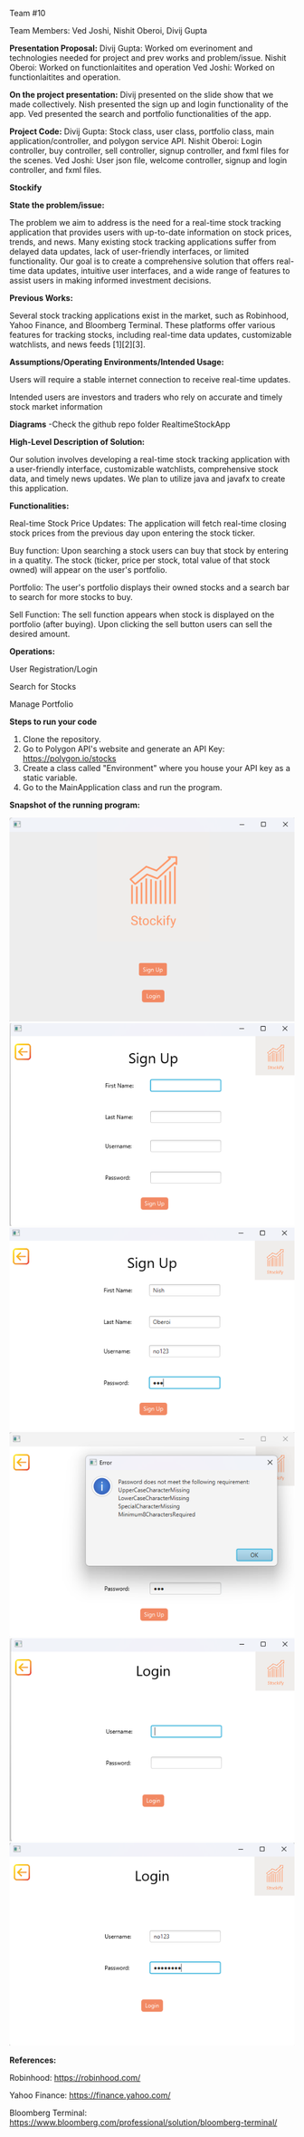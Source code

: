 Team #10

Team Members: Ved Joshi, Nishit Oberoi, Divij Gupta

**Presentation Proposal:**
Divij Gupta: Worked om everinoment and technologies needed for project and prev works and problem/issue. 
Nishit Oberoi: Worked on functionlaitites and operation
Ved Joshi: Worked on functionlaitites and operation.

**On the project presentation:**
Divij presented on the slide show that we made collectively.
Nish presented the sign up and login functionality of the app.
Ved presented the search and portfolio functionalities of the app.

**Project Code:**
Divij Gupta: Stock class, user class, portfolio class, main application/controller, and polygon service API.
Nishit Oberoi: Login controller, buy controller, sell controller, signup controller, and fxml files for the scenes. 
Ved Joshi: User json file, welcome controller, signup and login controller, and fxml files. 

 **Stockify**

**State the problem/issue:**

The problem we aim to address is the need for a real-time stock tracking application that provides users with up-to-date information on stock prices, trends, and news. Many existing stock tracking applications suffer from delayed data updates, lack of user-friendly interfaces, or limited functionality. Our goal is to create a comprehensive solution that offers real-time data updates, intuitive user interfaces, and a wide range of features to assist users in making informed investment decisions.

**Previous Works:**

Several stock tracking applications exist in the market, such as Robinhood, Yahoo Finance, and Bloomberg Terminal. These platforms offer various features for tracking stocks, including real-time data updates, customizable watchlists, and news feeds [1][2][3].

**Assumptions/Operating Environments/Intended Usage:**

Users will require a stable internet connection to receive real-time updates. 

Intended users are investors and traders who rely on accurate and timely stock market information

**Diagrams**
-Check the github repo folder RealtimeStockApp

**High-Level Description of Solution:**

Our solution involves developing a real-time stock tracking application with a user-friendly interface, customizable watchlists, comprehensive stock data, and timely news updates. We plan to utilize java and javafx to create this application.

**Functionalities:**

Real-time Stock Price Updates: The application will fetch real-time closing stock prices from the previous day upon entering the stock ticker. 

Buy function: Upon searching a stock users can buy that stock by entering in a quatity. The stock (ticker, price per stock, total value of that stock owned) will appear on the user's portfolio.

Portfolio: The user's portfolio displays their owned stocks and a search bar to search for more stocks to buy. 

Sell Function: The sell function appears when stock is displayed on the portfolio (after buying). Upon clicking the sell button users can sell the desired amount. 

**Operations:**

User Registration/Login

Search for Stocks

Manage Portfolio

**Steps to run your code**

1. Clone the repository.
2. Go to Polygon API's website and generate an API Key: https://polygon.io/stocks
3. Create a class called "Environment" where you house your API key as a static variable.
4. Go to the MainApplication class and run the program.

**Snapshot of the running program:**

![Code Snapshot](https://github.com/GuptaDivij/CS151-Real-Time-Stock-App/blob/main/RealtimeStockApp/src/main/resources/realtime_stock_app/realtime_stock_app/CodeSnapshots/Screenshot%202024-05-22%20151011.png)
![Code Snapshot](https://github.com/GuptaDivij/CS151-Real-Time-Stock-App/blob/main/RealtimeStockApp/src/main/resources/realtime_stock_app/realtime_stock_app/CodeSnapshots/Screenshot%202024-05-22%20151022.png)
![Code Snapshot](https://github.com/GuptaDivij/CS151-Real-Time-Stock-App/blob/main/RealtimeStockApp/src/main/resources/realtime_stock_app/realtime_stock_app/CodeSnapshots/Screenshot%202024-05-22%20151054.png)
![Code Snapshot](https://github.com/GuptaDivij/CS151-Real-Time-Stock-App/blob/main/RealtimeStockApp/src/main/resources/realtime_stock_app/realtime_stock_app/CodeSnapshots/Screenshot%202024-05-22%20151104.png)
![Code Snapshot](https://github.com/GuptaDivij/CS151-Real-Time-Stock-App/blob/main/RealtimeStockApp/src/main/resources/realtime_stock_app/realtime_stock_app/CodeSnapshots/Screenshot%202024-05-22%20151127.png)
![Code Snapshot](https://github.com/GuptaDivij/CS151-Real-Time-Stock-App/blob/main/RealtimeStockApp/src/main/resources/realtime_stock_app/realtime_stock_app/CodeSnapshots/Screenshot%202024-05-22%20151142.png)

**References:**

Robinhood: https://robinhood.com/

Yahoo Finance: https://finance.yahoo.com/

Bloomberg Terminal: https://www.bloomberg.com/professional/solution/bloomberg-terminal/
